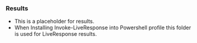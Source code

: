 ### Results
* This is a placeholder for results.
* When Installing Invoke-LiveResponse into Powershell profile this folder is used for LiveResponse results.